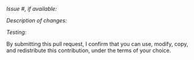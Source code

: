 *Issue #, if available:*

*Description of changes:*

*Testing:*


By submitting this pull request, I confirm that you can use, modify, copy, and redistribute this contribution, under the terms of your choice.
